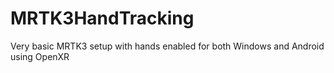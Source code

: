 # MRTK3HandTracking
Very basic MRTK3 setup with hands enabled for both Windows and Android using OpenXR
